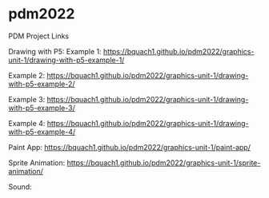 # pdm2022
PDM Project Links

Drawing with P5: 
Example 1: https://bquach1.github.io/pdm2022/graphics-unit-1/drawing-with-p5-example-1/

Example 2: https://bquach1.github.io/pdm2022/graphics-unit-1/drawing-with-p5-example-2/

Example 3: https://bquach1.github.io/pdm2022/graphics-unit-1/drawing-with-p5-example-3/

Example 4: https://bquach1.github.io/pdm2022/graphics-unit-1/drawing-with-p5-example-4/

Paint App: https://bquach1.github.io/pdm2022/graphics-unit-1/paint-app/

Sprite Animation: https://bquach1.github.io/pdm2022/graphics-unit-1/sprite-animation/

Sound:


